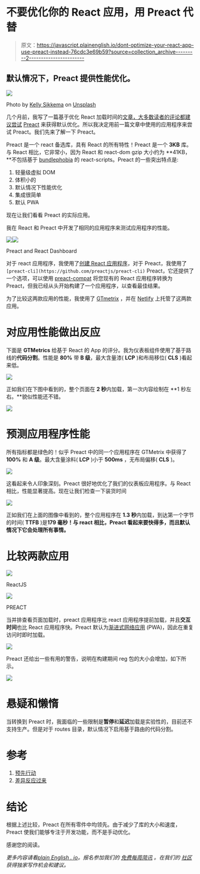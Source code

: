# 不要优化你的 React 应用，用 Preact 代替

> 原文：<https://javascript.plainenglish.io/dont-optimize-your-react-app-use-preact-instead-76cdc3e69b59?source=collection_archive---------2----------------------->

## 默认情况下，Preact 提供性能优化。

![](img/a3baa233b0c0162f346d2456bdad492f.png)

Photo by [Kelly Sikkema](https://unsplash.com/@kellysikkema?utm_source=unsplash&utm_medium=referral&utm_content=creditCopyText) on [Unsplash](https://unsplash.com/s/photos/choose?utm_source=unsplash&utm_medium=referral&utm_content=creditCopyText)

几个月前，我写了一篇基于优化 React 加载时间的[文章，大多数读者的评论都建议尝试](https://dev.to/nilanth/how-to-reduce-react-app-loading-time-by-70-1kmm) [Preact](https://preactjs.com/) 来获得默认优化。所以我决定用前一篇文章中使用的应用程序来尝试 Preact。我们先来了解一下 Preact。

Preact 是一个 react 备选库，具有 React 的所有特性！Preact 是一个 **3KB** 库。与 React 相比，它非常小，因为 React 和 react-dom gzip 大小约为 **41KB，**不包括基于 [bundlephobia](https://bundlephobia.com/) 的 react-scripts。Preact 的一些突出特点是:

1.  轻量级虚拟 DOM
2.  体积小的
3.  默认情况下性能优化
4.  集成很简单
5.  默认 PWA

现在让我们看看 Preact 的实际应用。

我在 React 和 Preact 中开发了相同的应用程序来测试应用程序的性能。

![](img/a97f69025e174f0366b4937b430e8779.png)![](img/c8c6934acaf4f36915f5adea6329be4b.png)

Preact and React Dashboard

对于 react 应用程序，我使用了[创建 React 应用程序](https://create-react-app.dev/)，对于 Preact，我使用了`[preact-cli](https://github.com/preactjs/preact-cli)` Preact，它还提供了一个选项，可以使用 [preact-compat](https://github.com/preactjs/preact-compat) 将您现有的 React 应用程序转换为 Preact，但我已经从头开始构建了一个应用程序，以查看最佳结果。

为了比较这两款应用的性能，我使用了 [GTmetrix](https://gtmetrix.com/) ，并在 [Netlify](https://www.netlify.com/) 上托管了这两款应用。

# 对应用性能做出反应

下面是 **GTMetrics** 给基于 React 的 App 的评分。我为仪表板组件使用了基于路线的**代码分割**。性能是 **80%** 带 **B 级**，最大含量漆( **LCP** )和布局移位( **CLS** )看起来低。

![](img/b6f43a7173e1c0b0f36f3f432924746c.png)

正如我们在下图中看到的，整个页面在 **2 秒**内加载，第一次内容绘制在 **1 秒左右。**貌似性能还不错。

![](img/e011ce7890a3c1b1e757a310151a00fe.png)

# 预测应用程序性能

所有指标都是绿色的！似乎 Preact 中的同一个应用程序在 GTMetrix 中获得了 **100%** 和 **A 级**。最大含量涂料( **LCP** )小于 **500ms** ，无布局偏移( **CLS** )。

![](img/04a40f08815c8168edc03ae8a2871439.png)

这看起来令人印象深刻。Preact 很好地优化了我们的仪表板应用程序。与 React 相比，性能显著提高。现在让我们检查一下装货时间

![](img/a41a9a758c78eadbd7ac9203b3c6f0b0.png)

正如我们在上面的图像中看到的，整个应用程序在 **1.3 秒**内加载，到达第一个字节的时间( **TTFB** )是**179 毫秒！与 react 相比，Preact 看起来要快得多，而且默认情况下它会处理所有事情。**

# 比较两款应用

![](img/9bb444c8a7c8432d30f457d91951a3bb.png)

ReactJS

![](img/a41a9a758c78eadbd7ac9203b3c6f0b0.png)

PREACT

当并排查看页面加载时，preact 应用程序比 react 应用程序提前加载，并且**交互时间**也比 React 应用程序快。Preact 默认为[渐进式网络应用](https://web.dev/progressive-web-apps/) (PWA)，因此在重复访问时即时加载。

![](img/51ae5d2b80eda1151ea788cad40f6321.png)

Preact 还给出一些有用的警告，说明在构建期间 reg 包的大小会增加，如下所示。

![](img/77ee1518af02f574c215f46460b8e671.png)

# 悬疑和懒惰

当转换到 Preact 时，我面临的一些限制是**暂停**和**延迟**加载是实验性的，目前还不支持生产。但是对于 routes 目录，默认情况下启用基于路由的代码分割。

# 参考

1.  [预先行动](https://preactjs.com/)
2.  [差异反应过来](https://preactjs.com/guide/v10/differences-to-react)

# 结论

根据上述比较，Preact 在所有零件中均领先。由于减少了库的大小和速度，Preact 使我们能够专注于开发功能，而不是手动优化。

感谢您的阅读。

*更多内容请看*[*plain English . io*](http://plainenglish.io/)*。报名参加我们的* [*免费每周简讯*](http://newsletter.plainenglish.io/) *。在我们的* [*社区*](https://discord.gg/GtDtUAvyhW) *获得独家写作机会和建议。*